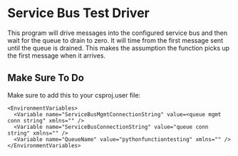 # Service Bus Test Driver

This program will drive messages into the configured service bus and then wait for the queue to drain to zero. It will time from the first message sent until the queue is drained. This makes the assumption the function picks up the first message when it arrives. 

## Make Sure To Do

Make sure to add this to your csproj.user file:

    <EnvironmentVariables>
      <Variable name="ServiceBusMgmtConnectionString" value=<queue mgmt conn string" xmlns="" />
      <Variable name="ServiceBusConnectionString" value="queue conn string" xmlns="" />
      <Variable name="QueueName" value="pythonfunctiontesting" xmlns="" />
    </EnvironmentVariables>
